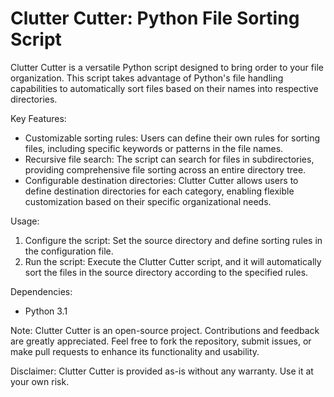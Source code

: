 # Clutter Cutter: Python File Sorting Script

Clutter Cutter is a versatile Python script designed to bring order to your file organization. This script takes advantage of Python's file handling capabilities to automatically sort files based on their names into respective directories. 

Key Features:
- Customizable sorting rules: Users can define their own rules for sorting files, including specific keywords or patterns in the file names.
- Recursive file search: The script can search for files in subdirectories, providing comprehensive file sorting across an entire directory tree.
- Configurable destination directories: Clutter Cutter allows users to define destination directories for each category, enabling flexible customization based on their specific organizational needs.

Usage:
1. Configure the script: Set the source directory and define sorting rules in the configuration file.
2. Run the script: Execute the Clutter Cutter script, and it will automatically sort the files in the source directory according to the specified rules.

Dependencies:
- Python 3.1

Note: Clutter Cutter is an open-source project. Contributions and feedback are greatly appreciated. Feel free to fork the repository, submit issues, or make pull requests to enhance its functionality and usability.

Disclaimer: Clutter Cutter is provided as-is without any warranty. Use it at your own risk.
